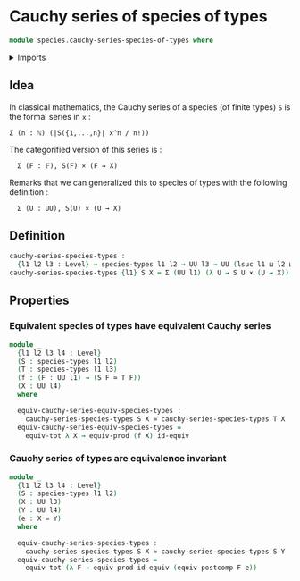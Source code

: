 # Cauchy series of species of types

```agda
module species.cauchy-series-species-of-types where
```

<details><summary>Imports</summary>

```agda
open import foundation.cartesian-product-types
open import foundation.dependent-pair-types
open import foundation.equivalences
open import foundation.functoriality-cartesian-product-types
open import foundation.functoriality-dependent-pair-types
open import foundation.functoriality-function-types
open import foundation.postcomposition
open import foundation.universe-levels

open import species.species-of-types
```

</details>

## Idea

In classical mathematics, the Cauchy series of a species (of finite types) `S`
is the formal series in `x` :

```text
Σ (n : ℕ) (|S({1,...,n}| x^n / n!))
```

The categorified version of this series is :

```text
  Σ (F : 𝔽), S(F) × (F → X)
```

Remarks that we can generalized this to species of types with the following
definition :

```text
  Σ (U : UU), S(U) × (U → X)
```

## Definition

```agda
cauchy-series-species-types :
  {l1 l2 l3 : Level} → species-types l1 l2 → UU l3 → UU (lsuc l1 ⊔ l2 ⊔ l3)
cauchy-series-species-types {l1} S X = Σ (UU l1) (λ U → S U × (U → X))
```

## Properties

### Equivalent species of types have equivalent Cauchy series

```agda
module _
  {l1 l2 l3 l4 : Level}
  (S : species-types l1 l2)
  (T : species-types l1 l3)
  (f : (F : UU l1) → (S F ≃ T F))
  (X : UU l4)
  where

  equiv-cauchy-series-equiv-species-types :
    cauchy-series-species-types S X ≃ cauchy-series-species-types T X
  equiv-cauchy-series-equiv-species-types =
    equiv-tot λ X → equiv-prod (f X) id-equiv
```

### Cauchy series of types are equivalence invariant

```agda
module _
  {l1 l2 l3 l4 : Level}
  (S : species-types l1 l2)
  (X : UU l3)
  (Y : UU l4)
  (e : X ≃ Y)
  where

  equiv-cauchy-series-species-types :
    cauchy-series-species-types S X ≃ cauchy-series-species-types S Y
  equiv-cauchy-series-species-types =
    equiv-tot (λ F → equiv-prod id-equiv (equiv-postcomp F e))
```
